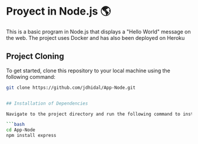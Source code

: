 # Proyect in Node.js 🌎

This is a basic program in Node.js that displays a "Hello World" message on the web. The project uses Docker and has also been deployed on Heroku

## Project Cloning

To get started, clone this repository to your local machine using the following command:

```bash
git clone https://github.com/jdhidal/App-Node.git


## Installation of Dependencies

Navigate to the project directory and run the following command to install the necessary dependencies:

```bash
cd App-Node
npm install express